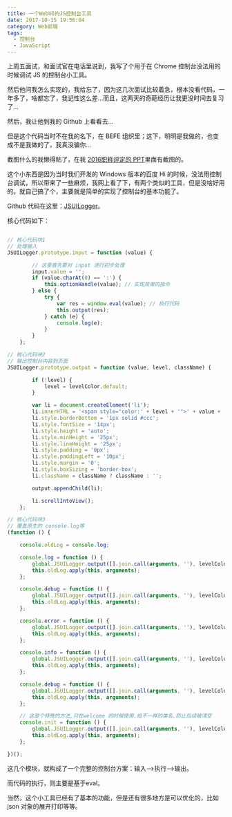 ```yaml
---
title: 一个WebUI的JS控制台工具
date: 2017-10-15 19:56:04
category: Web前端
tags:
  - 控制台
  - JavaScript
---
```


上周五面试，和面试官在电话里说到，我写了个用于在 Chrome 控制台没法用的时候调试 JS 的控制台小工具。

然后他问我怎么实现的，我给忘了，因为这几次面试比较着急，根本没看代码，一年多了，啥都忘了，我记性这么差...而且，这两天的奇葩经历让我更没时间去复习了...

然后，我让他到我的 Github 上看看去...

但是这个代码当时不在我的名下，在 BEFE 组织里；这下，明明是我做的，也变成不是我做的了，我真没骗你...

截图什么的我懒得贴了，在我 [2016职称评定的 PPT](/resource/2016职称评定-雷全.pdf)里面有截图的。

<!--more-->

这个小东西是因为当时我们开发的 Windows 版本的百度 Hi 的时候，没法用控制台调试，所以带来了一些麻烦，我网上看了下，有两个类似的工具，但是没啥好用的。就自己搞了个，主要就是简单的实现了控制台的基本功能了。

Github 代码在这里：[JSUILogger](https://github.com/be-fe/JSUILogger/)。

核心代码如下：

```JavaScript

// 核心代码块1
// 处理输入
JSUILogger.prototype.input = function (value) {

        // 这里首先要对 input 进行初步处理
        input.value = '';
        if (value.charAt(0) == ':') {
            this.optionHandle(value); // 实现简单的指令
        } else {
            try {
                var res = window.eval(value); // 执行代码
                this.output(res);
            } catch (e) {
                console.log(e);
            }
        }
    };

// 核心代码块2
// 输出控制台内容到页面
JSUILogger.prototype.output = function (value, level, className) {

        if (!level) {
            level = levelColor.default;
        }

        var li = document.createElement('li');
        li.innerHTML = '<span style="color:' + level + '">' + value + '</span>';
        li.style.borderBottom = '1px solid #ccc';
        li.style.fontSize = '14px';
        li.style.height = 'auto';
        li.style.minHeight = '25px';
        li.style.lineHeight = '25px';
        li.style.padding = '0px';
        li.style.paddingLeft = '10px';
        li.style.margin = '0';
        li.style.boxSizing = 'border-box';
        li.className = className ? className : '';

        output.appendChild(li);

        li.scrollIntoView();
    };

// 核心代码块3
// 覆盖原生的 console.log等
(function () {

    console.oldLog = console.log;

    console.log = function () {
        global.JSUILogger.output([].join.call(arguments, ''), levelColor.log, 'log');
        this.oldLog.apply(this, arguments);
    };

    console.debug = function () {
        global.JSUILogger.output([].join.call(arguments, ''), levelColor.debug, 'debug');
        this.oldLog.apply(this, arguments);
    };

    console.error = function () {
        global.JSUILogger.output([].join.call(arguments, ''), levelColor.error, 'error');
        this.oldLog.apply(this, arguments);
    };

    console.info = function () {
        global.JSUILogger.output([].join.call(arguments, ''), levelColor.info, 'info');
        this.oldLog.apply(this, arguments);
    };

    console.debug = function () {
        global.JSUILogger.output([].join.call(arguments, ''), levelColor.debug, 'debug');
        this.oldLog.apply(this, arguments);
    };

    // 这是个特殊的方法,只在welcome 的时候使用,给不一样的类名,防止后续被清空
    console.init = function () {
        global.JSUILogger.output([].join.call(arguments, ''), levelColor.init, 'init');
        this.oldLog.apply(this, arguments);
    };

})();

```

这几个模块，就构成了一个完整的控制台方案：输入-->执行-->输出。

而代码的执行，则主要是基于eval。

当然，这个小工具已经有了基本的功能，但是还有很多地方是可以优化的，比如 json 对象的展开打印等等。
